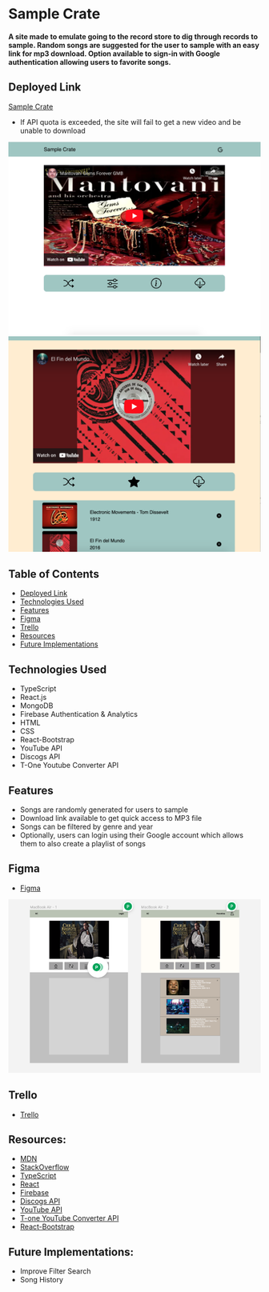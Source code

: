 # Sample Crate

#### A site made to emulate going to the record store to dig through records to sample. Random songs are suggested for the user to sample with an easy link for mp3 download. Option available to sign-in with Google authentication allowing users to favorite songs.


## <a name="deployment"></a> Deployed Link
[Sample Crate](https://sample-crate.web.app/)
- If API quota is exceeded, the site will fail to get a new video and be unable to download
<img src="./documentation/sample-crate.png" alt="sample-crate"/>
<img src="./documentation/sample-crate-playlist.png" alt="sample-crate-features"/>

## Table of Contents
- [Deployed Link](#deployment)
- [Technologies Used](#technologiesused)
- [Features](#features)
- [Figma](#figma)
- [Trello](#trello)
- [Resources](#resources)
- [Future Implementations](#futureimplementations)

## <a name="technologiesused"></a> Technologies Used
- TypeScript
- React.js
- MongoDB
- Firebase Authentication & Analytics
- HTML
- CSS
- React-Bootstrap
- YouTube API
- Discogs API
- T-One Youtube Converter API

## <a name="features"></a> Features
- Songs are randomly generated for users to sample
- Download link available to get quick access to MP3 file 
- Songs can be filtered by genre and year
- Optionally, users can login using their Google account which allows them to also create a playlist of songs

## <a name="figma"></a> Figma
- [Figma](https://www.figma.com/file/rhWX4Cpeom5hUfnexIlxmw/Sample-Crate?node-id=0%3A1&t=GsAnzm2cii1ry6w8-0)
<img src="./documentation/figma-wireframe.png" alt="figma-wireframe"/>

## <a name="trello"></a> Trello
- [Trello](https://trello.com/b/CYjq8Msl/sample-crate)

## <a name="resources"></a> Resources:
- [MDN](https://developer.mozilla.org/en-US/)
- [StackOverflow](https://stackoverflow.com/)
- [TypeScript](https://www.typescriptlang.org/docs/)
- [React](https://reactjs.org/docs/getting-started.html)
- [Firebase](https://firebase.google.com/docs)
- [Discogs API](https://www.discogs.com/developers/#)
- [YouTube API](https://developers.google.com/youtube/v3/getting-started)
- [T-one YouTube Converter API](https://rapidapi.com/tuttotone/api/t-one-youtube-converter/)
- [React-Bootstrap](https://react-bootstrap.github.io/)

## <a name="futureimplementations"></a> Future Implementations:
- Improve Filter Search
- Song History
